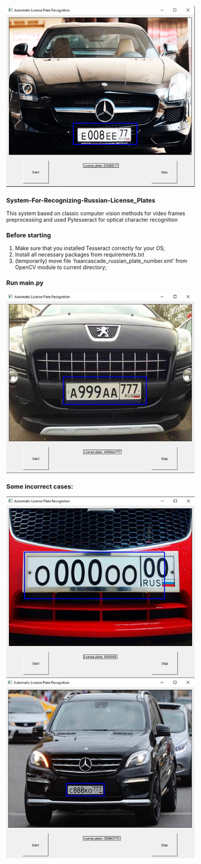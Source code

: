 ![Image](images/img4.png)
### System-For-Recognizing-Russian-License_Plates
This system based on classic computer vision methods for video frames preprocessing and used Pytesseract for optical character recognition
### Before starting
1) Make sure that you installed Tesseract correctly for your OS;
2) Install all necessary packages from requirements.txt
3) (temporarily) move file 'haarcascade_russian_plate_number.xml' from OpenCV module to current directory;
### Run main.py
![Correct result](images/img2.png)
### Some incorrect cases:
![First](images/img3.jpg)
![Second](images/img1.jpg)
